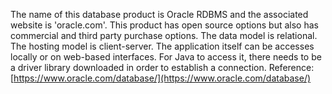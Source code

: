 The name of this database product is Oracle RDBMS and the associated website is 'oracle.com'. This product has open source options but also has commercial and third party purchase options. The data model is relational. The hosting model is client-server. The application itself can be accesses locally or on web-based interfaces. For Java to access it, there needs to be a driver library downloaded in order to establish a connection. Reference: [https://www.oracle.com/database/](https://www.oracle.com/database/)
